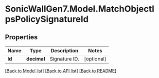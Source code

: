 # SonicWallGen7.Model.MatchObjectIpsPolicySignatureId

## Properties

Name | Type | Description | Notes
------------ | ------------- | ------------- | -------------
**Id** | **decimal** | Signature ID. | [optional] 

[[Back to Model list]](../README.md#documentation-for-models) [[Back to API list]](../README.md#documentation-for-api-endpoints) [[Back to README]](../README.md)


